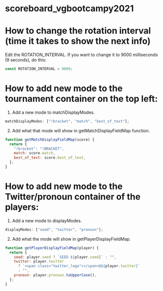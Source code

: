 # scoreboard_vgbootcampy2021

# How to change the rotation interval (time it takes to show the next info)

Edit the ROTATION_INTERVAL. If you want to change it to 9000 milliseconds (9 seconds), do this:

```js
const ROTATION_INTERVAL = 9000;
```

# How to add new mode to the tournament container on the top left:

1. Add a new mode to matchDisplayModes.

```js
matchDisplayModes: ["!bracket", "match", "best_of_text"];
```

2. Add what that mode will show in getMatchDisplayFieldMap function.

```js
function getMatchDisplayFieldMap(score) {
  return {
    "!bracket": "!BRACKET",
    match: score.match,
    best_of_text: score.best_of_text,
  };
}
```

# How to add new mode to the Twitter/pronoun container of the players:

1. Add a new mode to displayModes.

```js
displayModes: ["seed", "twitter", "pronoun"];
```

2. Add what the mode will show in getPlayerDisplayFieldMap.

```js
function getPlayerDisplayFieldMap(player) {
  return {
    seed: player.seed ? `SEED ${player.seed}` : "",
    twitter: player.twitter
      ? `<span class="twitter_logo"></span>@${player.twitter}`
      : "",
    pronoun: player.pronoun.toUpperCase(),
  };
}
```
